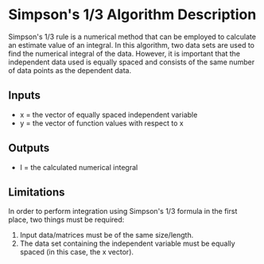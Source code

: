 # **Simpson's 1/3 Algorithm Description**
Simpson's 1/3 rule is a numerical method that can be employed to calculate an estimate value of an integral. In this algorithm, two data sets are used to find the numerical integral of the data. However, it is important that the independent data used is equally spaced and consists of the same number of data points as the dependent data. 

## Inputs
- x = the vector of equally spaced independent variable
- y = the vector of function values with respect to x

## Outputs
- I = the calculated numerical integral

## Limitations
In order to perform integration using Simpson's 1/3 formula in the first place, two things must be required:
1. Input data/matrices must be of the same size/length.
2. The data set containing the independent variable must be equally spaced (in this case, the x vector).

